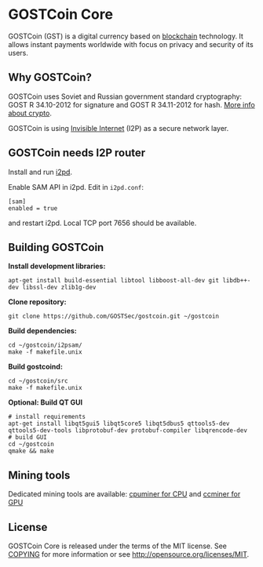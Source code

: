 GOSTCoin Core
=============

GOSTCoin (GST) is a digital currency based on [blockchain](https://en.wikipedia.org/wiki/Blockchain) technology.
It allows instant payments worldwide with focus on privacy and security of its users.

Why GOSTCoin?
-------------

GOSTCoin uses Soviet and Russian government standard cryptography: 
GOST R 34.10-2012 for signature and GOST R 34.11-2012 for hash. 
[More info about crypto](https://github.com/GOSTSec/gostcoin/wiki/Cryptography).

GOSTCoin is using [Invisible Internet](https://github.com/PurpleI2P/i2pd) (I2P) as a secure network layer.

GOSTCoin needs I2P router
-------------------------

Install and run [i2pd](https://github.com/PurpleI2P/i2pd).

Enable SAM API in i2pd. Edit in `i2pd.conf`:

    [sam]
    enabled = true

and restart i2pd. Local TCP port 7656 should be available.

Building GOSTCoin
-----------------

**Install development libraries:**

    apt-get install build-essential libtool libboost-all-dev git libdb++-dev libssl-dev zlib1g-dev

**Clone repository:**

    git clone https://github.com/GOSTSec/gostcoin.git ~/gostcoin

**Build dependencies:**

    cd ~/gostcoin/i2psam/
    make -f makefile.unix

**Build gostcoind:**

    cd ~/gostcoin/src
    make -f makefile.unix

**Optional: Build QT GUI**

    # install requirements 
    apt-get install libqt5gui5 libqt5core5 libqt5dbus5 qttools5-dev qttools5-dev-tools libprotobuf-dev protobuf-compiler libqrencode-dev
    # build GUI
    cd ~/gostcoin
    qmake && make

Mining tools
------------

Dedicated mining tools are available: [cpuminer for CPU](https://github.com/GOSTSec/cpuminer-x11-gost) and [ccminer for GPU](https://github.com/GOSTSec/ccminer)

License
-------

GOSTCoin Core is released under the terms of the MIT license. See [COPYING](COPYING) for more
information or see http://opensource.org/licenses/MIT.

